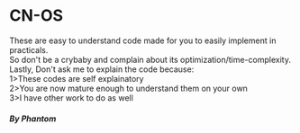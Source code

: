 # CN-OS

These are easy to understand code made for you to easily implement in practicals.    
So don't be a crybaby and complain about its optimization/time-complexity.        
Lastly, Don't ask me to explain the code because:  
  1>These codes are self explainatory  
  2>You are now mature enough to understand them on your own  
  3>I have other work to do as well  
##### By Phantom
